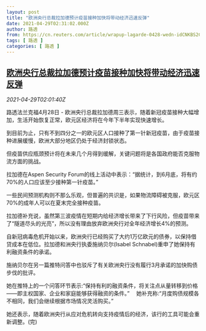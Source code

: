 ```yaml
---
layout: post
title: "欧洲央行总裁拉加德预计疫苗接种加快将带动经济迅速反弹"
date: 2021-04-29T02:31:02.000Z
author: 路透
from: https://cn.reuters.com/article/wrapup-lagarde-0428-wedn-idCNKBS2CG059
tags: [ 路透 ]
categories: [ 路透 ]
---
```

<!--1619663462000-->
[欧洲央行总裁拉加德预计疫苗接种加快将带动经济迅速反弹](https://cn.reuters.com/article/wrapup-lagarde-0428-wedn-idCNKBS2CG059)
------

<div>
<div><i>2021-04-29T02:01:40Z</i></div><p>路透法兰克福4月28日 - 欧洲央行总裁拉加德周三表示，随着新冠疫苗接种大幅增加，生活开始恢复正常，欧元区经济将在今年下半年实现快速增长。</p><p>到目前为止，只有不到四分之一的欧元区人口接种了第一针新冠疫苗，由于疫苗接种进展缓慢，欧洲大部分地区仍处于经济封锁状态。</p><p>但疫苗供应瓶颈预计将在未来几个月得到缓解，关键问题将是各国政府能否克服物流方面的挑战。</p><p>拉加德在Aspen Security Forum的线上活动中表示：“据统计，到6月底，将有约70%的人口应该至少接种第一针疫苗。”</p><p>一些民间预测机构则不那么乐观，但普遍的共识是，如果物流障碍被克服，欧元区70%的成年人可以在夏末完全接种疫苗。</p><p>拉加德补充说，虽然第三波疫情在短期内给经济增长带来了下行风险，但疫苗带来了“隧道尽头的光亮”，所以没有理由放弃欧洲央行对全年经济增长4%的预测。</p><p>自新冠病毒危机开始以来，欧洲央行已经购买了大约1万亿欧元的债券，以保持借贷成本在低位。拉加德和洲央行执委施纳贝尔(Isabel Schnabel)重申了她保持有利融资条件的承诺。</p><p>施纳贝尔在另一篇推特问答中也驳斥了有关欧洲央行没有履行3月承诺的加快购债步伐的批评。</p><p>她在推特上的一个问答环节表示:“保持有利的融资条件，将关注点从量转移到价格——即主权国家、企业和家庭能够获得融资的条件。” 　她补充称:“月度购债规模各不相同，我们会继续根据市场情况灵活购买。”</p><p>她还表示，随着欧洲央行从应对危机转向支持疫情后的经济，该行的工具可能会重新调整。(完)</p>
</div>
